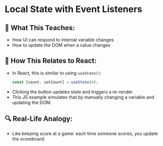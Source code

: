 # Local State with Event Listeners

## 🧠 What This Teaches:
- How UI can respond to internal variable changes
- How to update the DOM when a value changes

## 🔄 How This Relates to React:
- In React, this is similar to using `useState()`:
  ```jsx
  const [count, setCount] = useState(0);
  ```
- Clicking the button updates state and triggers a re-render.
- This JS example simulates that by manually changing a variable and updating the DOM.

## 🔍 Real-Life Analogy:
- Like keeping score at a game: each time someone scores, you update the scoreboard.